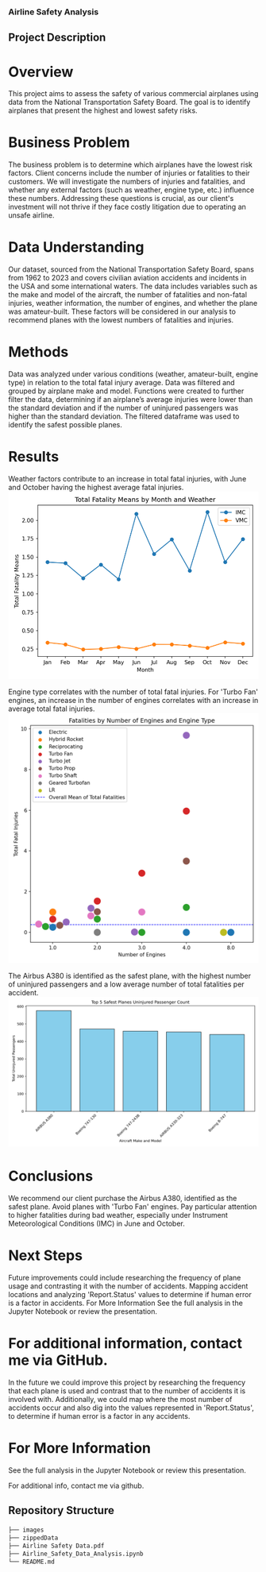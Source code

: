 ### Airline Safety Analysis
## Project Description
# Overview
This project aims to assess the safety of various commercial airplanes using data from the National Transportation Safety Board. The goal is to identify airplanes that present the highest and lowest safety risks.

# Business Problem
The business problem is to determine which airplanes have the lowest risk factors. Client concerns include the number of injuries or fatalities to their customers. We will investigate the numbers of injuries and fatalities, and whether any external factors (such as weather, engine type, etc.) influence these numbers. Addressing these questions is crucial, as our client's investment will not thrive if they face costly litigation due to operating an unsafe airline.

# Data Understanding
Our dataset, sourced from the National Transportation Safety Board, spans from 1962 to 2023 and covers civilian aviation accidents and incidents in the USA and some international waters. The data includes variables such as the make and model of the aircraft, the number of fatalities and non-fatal injuries, weather information, the number of engines, and whether the plane was amateur-built. These factors will be considered in our analysis to recommend planes with the lowest numbers of fatalities and injuries.

# Methods
Data was analyzed under various conditions (weather, amateur-built, engine type) in relation to the total fatal injury average.
Data was filtered and grouped by airplane make and model.
Functions were created to further filter the data, determining if an airplane’s average injuries were lower than the standard deviation and if the number of uninjured passengers was higher than the standard deviation.
The filtered dataframe was used to identify the safest possible planes.

# Results
Weather factors contribute to an increase in total fatal injuries, with June and October having the highest average fatal injuries.
![weather](./images/Total%20Fatality%20Means%20by%20Month%20and%20Weather.png)

Engine type correlates with the number of total fatal injuries. For 'Turbo Fan' engines, an increase in the number of engines correlates with an increase in average total fatal injuries.
![engine](./images/Fatalities%20by%20Number%20of%20Engines%20and%20Engine%20Type.png)

The Airbus A380 is identified as the safest plane, with the highest number of uninjured passengers and a low average number of total fatalities per accident.
![engine](./images/Top%205%20Safest%20Planes%20Uninjured%20Passenger%20Count.png)

# Conclusions
We recommend our client purchase the Airbus A380, identified as the safest plane.
Avoid planes with 'Turbo Fan' engines.
Pay particular attention to higher fatalities during bad weather, especially under Instrument Meteorological Conditions (IMC) in June and October.
# Next Steps
Future improvements could include researching the frequency of plane usage and contrasting it with the number of accidents.
Mapping accident locations and analyzing 'Report.Status' values to determine if human error is a factor in accidents.
For More Information
See the full analysis in the Jupyter Notebook or review the presentation.

For additional information, contact me via GitHub.
=======
In the future we could improve this project by researching the frequency that each plane is used and contrast that to the number of accidents it is involved with. Additionally, we could map where the most number of accidents occur and also dig into the values represented in 'Report.Status', to determine if human error is a factor in any accidents.


# For More Information
See the full analysis in the Jupyter Notebook or review this presentation.

For additional info, contact me via github. 


## Repository Structure

```
├── images
├── zippedData
├── Airline Safety Data.pdf
├── Airline_Safety_Data_Analysis.ipynb
└── README.md
```
